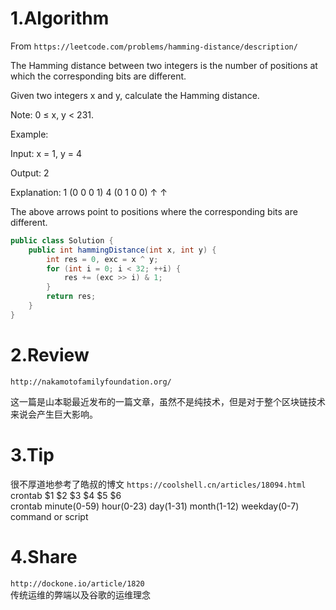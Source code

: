 # 1.Algorithm

From `https://leetcode.com/problems/hamming-distance/description/`

The Hamming distance between two integers is the number of positions at which the corresponding bits are different.

Given two integers x and y, calculate the Hamming distance.

Note:
0 ≤ x, y < 231.

Example:

Input: x = 1, y = 4

Output: 2

Explanation:
1   (0 0 0 1)
4   (0 1 0 0)
       ↑   ↑

The above arrows point to positions where the corresponding bits are different.

```java
public class Solution {
    public int hammingDistance(int x, int y) {
        int res = 0, exc = x ^ y;
        for (int i = 0; i < 32; ++i) {
            res += (exc >> i) & 1;
        }
        return res;
    }
}
```

# 2.Review

`http://nakamotofamilyfoundation.org/`  

这一篇是山本聪最近发布的一篇文章，虽然不是纯技术，但是对于整个区块链技术来说会产生巨大影响。

# 3.Tip

很不厚道地参考了皓叔的博文 `https://coolshell.cn/articles/18094.html`  
crontab $1 $2 $3 $4 $5 $6  
crontab minute(0-59) hour(0-23) day(1-31) month(1-12) weekday(0-7) command or script  

# 4.Share

`http://dockone.io/article/1820`  
传统运维的弊端以及谷歌的运维理念
